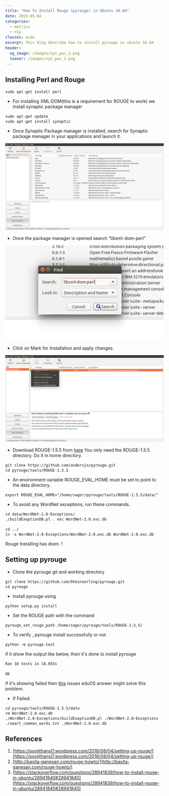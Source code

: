 ```yaml
---
title: "How To Install Rouge (pyrouge) in Ubuntu 16.04"
date: 2019-05-04
categories:
  - metrics
  - nlp
classes: wide
excerpt: This blog describe how to install pyrouge in ubuntu 16.04
header:
  og_image: /images/syn_pac_1.png
  teaser: /images/syn_pac_1.png
---
```


## Installing Perl and Rouge

```
sudo apt-get install perl

```

* For installing XML:DOM(this is a requirement for ROUGE to work) we install synaptic package manager

```
sudo apt-get update
sudo apt-get install synaptic
```

* Once Synaptic Package manager is installed, search for Synaptic package manager in your applications and launch it.

![synaptic_package](/images/syn_pac_1.png)

* Once the package manager is opened search “libxml-dom-perl” 

![](/images/syn_pac_2.png)

* Click on Mark for Installation and apply changes.

![](/images/syn_pac_3.png)

* Download ROUGE-1.5.5 from [here](https://github.com/andersjo/pyrouge.git) You only need the ROUGE-1.5.5 directory. Do it in home directory.

```
git clone https://github.com/andersjo/pyrouge.git
cd pyrouge/tools/ROUGE-1.5.5

```

* An environment variable ROUGE_EVAL_HOME must be set to point to the data directory.

```
export ROUGE_EVAL_HOME="/home/sagor/pyrouge/tools/ROUGE-1.5.5/data/"
```

* To avoid any WordNet exceptions, run these commands.

```
cd data/WordNet-2.0-Exceptions/
./buildExeptionDB.pl . exc WordNet-2.0.exc.db

cd ../
ln -s WordNet-2.0-Exceptions/WordNet-2.0.exc.db WordNet-2.0.exc.db
```

Rouge Installing has doen. !

## Setting up pyrouge

* Clone the pyrouge git and working directory

```
git clone https://github.com/bheinzerling/pyrouge.git
cd pyrouge
```

* Install pyrouge using


```
python setup.py install
```

* Set the ROUGE path with the command

```
pyrouge_set_rouge_path /home/sagor/pyrouge/tools/ROUGE-1.5.5/
```

* To verify , pyrouge install successfully or not

```
python -m pyrouge.test

```

if it show the output like below, then it's done to install pyrouge

```
Ran 10 tests in 18.055s

OK
```

if it's showing failed then [this](https://github.com/bheinzerling/pyrouge/issues/8) issues eduOS answer might solve this problem.

* If Failed:

```
cd pyrouge/tools/ROUGE-1.5.5/data
rm WordNet-2.0.exc.db
./WordNet-2.0-Exceptions/buildExeptionDB.pl ./WordNet-2.0-Exceptions ./smart_common_words.txt ./WordNet-2.0.exc.db

```


## References
1. [https://poojithansl7.wordpress.com/2018/08/04/setting-up-rouge/](https://poojithansl7.wordpress.com/2018/08/04/setting-up-rouge/)
2. [http://kavita-ganesan.com/rouge-howto/](http://kavita-ganesan.com/rouge-howto/)
3. [https://stackoverflow.com/questions/28941839/how-to-install-rouge-in-ubuntu/28941840#28941840](https://stackoverflow.com/questions/28941839/how-to-install-rouge-in-ubuntu/28941840#28941840)

